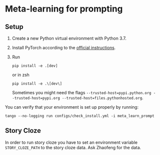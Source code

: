 # Meta-learning for prompting

## Setup

1. Create a new Python virtual environment with Python 3.7.
2. Install PyTorch according to the [official instructions](https://pytorch.org/get-started/locally/).
3. Run

    ```
    pip install -e .[dev]
    ```
    or in zsh
    ```
    pip install -e .\[dev\]
    ```
    Sometimes you might need the flags `--trusted-host=pypi.python.org --trusted-host=pypi.org --trusted-host=files.pythonhosted.org`.

You can verify that your environment is set up properly by running:

```
tango --no-logging run configs/check_install.yml -i meta_learn_prompt
```

## Story Cloze

In order to run story cloze you have to set an environment variable `STORY_CLOZE_PATH` to the story cloze data. Ask Zhaofeng for the data.
